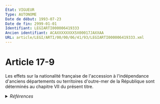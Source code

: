 ```yaml
---
État: VIGUEUR
Type: AUTONOME
Date de début: 1993-07-23
Date de fin: 2999-01-01
Identifiant: LEGIARTI000006419333
Ancien identifiant: ACAXXXXXXXX5X00017JAXXAA
URL: article/LEGI/ARTI/00/00/06/41/93/LEGIARTI000006419333.xml
---
```


<h1>Article 17-9</h1>

Les effets sur la nationalité française de l'accession à l'indépendance
d'anciens départements ou territoires d'outre-mer de la République sont
déterminés au chapitre VII du présent titre.


<details>
  <summary><em>Références</em></summary>

  <h2>Articles faisant référence à l'article</h2>
  
  <ul>
    <li>
      <a href="https://legal.tricoteuses.fr//redirection/LEGIARTI000006523984?vers=git&vers=legifrance">Code de la nationalité française - article 13 AUTONOME TRANSFERE, en vigueur du 1973-08-01 au 1993-07-23</a> CONCORDE source
    </li>
    <li>
      <a href="https://legal.tricoteuses.fr//redirection/LEGIARTI000049271672?vers=git&vers=legifrance">Code de la nationalité française - article 13 AUTONOME MODIFIE, en vigueur du 1960-07-30 au 1973-08-01</a> CONCORDE source
    </li>
    <li>
      <a href="https://legal.tricoteuses.fr//redirection/LEGIARTI000049203712?vers=git&vers=legifrance">Code de la nationalité française - article 13 AUTONOME MODIFIE, en vigueur du 1945-10-20 au 1960-07-30</a> CONCORDE source
    </li>
  </ul>
  
  <h2>Textes faisant référence à l'article</h2>
  
  <ul>
    <li>
      <a href="https://legal.tricoteuses.fr//redirection/JORFTEXT000000362019?vers=git&vers=legifrance">LOI n° 93-933 du 22 juillet 1993 réformant le droit de la nationalité</a> CODIFICATION cible
    </li>
  </ul>
  
  <h2>Références faites par l'article</h2>
  
  <ul>
    <li>
      1993-07-22 CODIFICATION source <a href="https://legal.tricoteuses.fr//redirection/JORFTEXT000000362019?vers=git&vers=legifrance">LOI n° 93-933 du 22 juillet 1993 réformant le droit de la nationalité</a>
    </li>
    <li>
      1993-07-22 CREATION source Loi n°93-933 du 22 juillet 1993 - art. 50 () JORF 23 juillet 1993
    </li>
    <li>
      2999-01-01 CONCORDE cible <a href="https://legal.tricoteuses.fr//redirection/LEGIARTI000006523984?vers=git&vers=legifrance">Code de la nationalité française - article 13 AUTONOME TRANSFERE, en vigueur du 1973-08-01 au 1993-07-23</a>
    </li>
  </ul>
</details>
